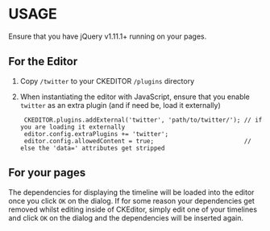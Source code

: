 # USAGE

Ensure that you have jQuery v1.11.1+ running on your pages.

## For the Editor
1. Copy `/twitter` to your CKEDITOR `/plugins` directory

2. When instantiating the editor with JavaScript, ensure that you enable
   `twitter` as an extra plugin (and if need be, load it externally)

        CKEDITOR.plugins.addExternal('twitter', 'path/to/twitter/'); // if you are loading it externally
        editor.config.extraPlugins += 'twitter';
        editor.config.allowedContent = true;                         // else the 'data=' attributes get stripped

## For your pages
The dependencies for displaying the timeline will be loaded into the editor once you click `OK` on the dialog.
If for some reason your dependencies get removed whilst editing inside of CKEditor,
simply edit one of your timelines and click `OK` on the dialog and the dependencies will be inserted again.
